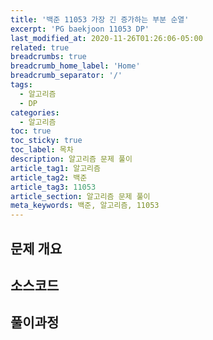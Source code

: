 ```yaml
---
title: '백준 11053 가장 긴 증가하는 부분 순열'
excerpt: 'PG baekjoon 11053 DP'
last_modified_at: 2020-11-26T01:26:06-05:00
related: true
breadcrumbs: true
breadcrumb_home_label: 'Home'
breadcrumb_separator: '/'
tags:
  - 알고리즘
  - DP
categories:
  - 알고리즘
toc: true
toc_sticky: true
toc_label: 목차
description: 알고리즘 문제 풀이
article_tag1: 알고리즘
article_tag2: 백준
article_tag3: 11053
article_section: 알고리즘 문제 풀이
meta_keywords: 백준, 알고리즘, 11053
---
```


## 문제 개요

## 소스코드

## 풀이과정

<script src="https://gist.github.com/seungyeonson/220ede0c3e0d79412ea1e07bad872ae5.js"></script>
